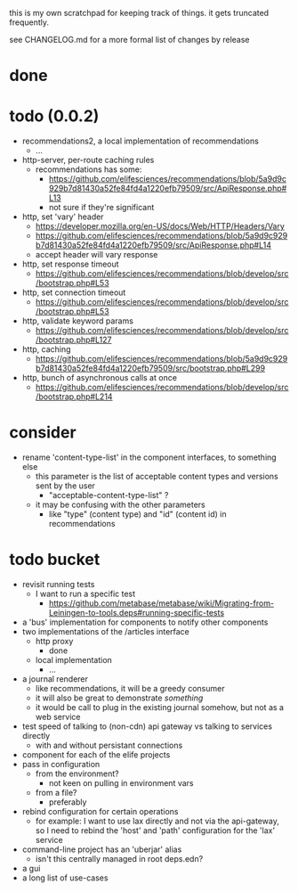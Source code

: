 this is my own scratchpad for keeping track of things. it gets truncated frequently.

see CHANGELOG.md for a more formal list of changes by release

# done

# todo (0.0.2)

* recommendations2, a local implementation of recommendations
    - ...
* http-server, per-route caching rules
    - recommendations has some: 
        - https://github.com/elifesciences/recommendations/blob/5a9d9c929b7d81430a52fe84fd4a1220efb79509/src/ApiResponse.php#L13
        - not sure if they're significant
* http, set 'vary' header
    - https://developer.mozilla.org/en-US/docs/Web/HTTP/Headers/Vary
    - https://github.com/elifesciences/recommendations/blob/5a9d9c929b7d81430a52fe84fd4a1220efb79509/src/ApiResponse.php#L14
    - accept header will vary response
* http, set response timeout
    - https://github.com/elifesciences/recommendations/blob/develop/src/bootstrap.php#L53
* http, set connection timeout
    - https://github.com/elifesciences/recommendations/blob/develop/src/bootstrap.php#L53
* http, validate keyword params
    - https://github.com/elifesciences/recommendations/blob/develop/src/bootstrap.php#L127
* http, caching
    - https://github.com/elifesciences/recommendations/blob/5a9d9c929b7d81430a52fe84fd4a1220efb79509/src/bootstrap.php#L299
* http, bunch of asynchronous calls at once
    - https://github.com/elifesciences/recommendations/blob/develop/src/bootstrap.php#L214

# consider

* rename 'content-type-list' in the component interfaces, to something else
    - this parameter is the list of acceptable content types and versions sent by the user
        - "acceptable-content-type-list" ?
    - it may be confusing with the other parameters
        - like "type" (content type) and "id" (content id) in recommendations

# todo bucket

* revisit running tests
    - I want to run a specific test
        - https://github.com/metabase/metabase/wiki/Migrating-from-Leiningen-to-tools.deps#running-specific-tests
* a 'bus' implementation for components to notify other components
* two implementations of the /articles interface
    - http proxy
        - done
    - local implementation
        - ...
* a journal renderer
    - like recommendations, it will be a greedy consumer
    - it will also be great to demonstrate *something*
    - it would be call to plug in the existing journal somehow, but not as a web service
* test speed of talking to (non-cdn) api gateway vs talking to services directly
    - with and without persistant connections
* component for each of the elife projects
* pass in configuration
    - from the environment?
        - not keen on pulling in environment vars
    - from a file?
        - preferably
* rebind configuration for certain operations
    - for example: I want to use lax directly and not via the api-gateway, so I need to rebind the 'host' and 'path' configuration for the 'lax' service
* command-line project has an 'uberjar' alias
    - isn't this centrally managed in root deps.edn?
* a gui
* a long list of use-cases
